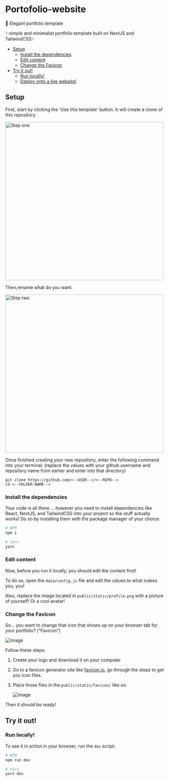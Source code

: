 # Portofolio-website
🌟️ Elegant portfolio template

 ✨simple and minimalist portfolio template built on NextJS and TailwindCSS✨

* [Setup](#setup)
    * [Install the dependencies](#install-the-dependencies)
    * [Edit content](#edit-content)
    * [Change the Favicon](#change-the-favicon)
* [Try it out!](#try-it-out)
    * [Run locally!](#run-locally)
    * [Deploy onto a live website!](#deploy-onto-a-live-website)



## Setup

First, start by clicking the 'Use this template' button. It will create a clone of this repository.

<img src="step1.png" alt="Step one" width="500" />

Then,rename what do you want.

<img src="step2.png" alt="Step two" width="500" />

Once finished creating your new repository, enter the following command into your terminal: (replace the values with your github username and repository name from earlier and enter into that directory)

```
git clone https://github.com/<--USER-->/<--REPO-->
cd <--FOLDER-NAME-->
```

### Install the dependencies

Your code is all there.... however you need to install dependencies like React, NextJS, and TailwindCSS into your project so the stuff actually works! Do so by installing them with the package manager of your choice:

```bash
# NPM
npm i

# Yarn
yarn
```

### Edit content

Now, before you run it locally, you should edit the content first!

To do so, open the `data/config.js` file and edit the values to what makes you, you!

Also, replace the image located in `public/static/profile.png` with a picture of yourself! Or a cool avatar!

### Change the Favicon

So... you want to change that icon that shows up on your browser tab for your portfolio? ("Favicon")

![image](https://user-images.githubusercontent.com/61041772/164336114-b0801378-8c2d-4a18-8e98-bc19a7c23541.png)


Follow these steps:

1. Create your logo and download it on your computer
2. Go to a favicon generator site like [favicon.io](https://favicon.io), go through the steps to get you icon files.
3. Place those files in the `public/static/favicon/` like so:

    ![image](https://user-images.githubusercontent.com/61041772/164336356-7f7d7aa8-a642-4428-b66c-8d10b240540c.png)


Then it should be ready!

## Try it out!

### Run locally!

To see it in action in your browser, run the `dev` script:

```bash
# NPM
npm run dev

# Yarn
yarn dev
```





